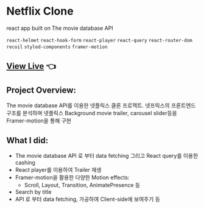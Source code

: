 # Netflix Clone

react app built on The movie database API

`react-helmet`
`react-hook-form`
`react-player`
`react-query`
`react-router-dom`
`recoil`
`styled-components`
`framer-motion`

## [View Live](https://the-new-kim.github.io/netflix-clone/) 👈

## Project Overview:

The movie database API를 이용한 넷플릭스 클론 프로젝트. 넷프릭스의 프론트엔드 구조를 분석하며 넷플릭스 Background movie trailer, carousel slider등을 Framer-motion을 통해 구현

## What I did:

- The movie database API 로 부터 data fetching 그리고 React query를 이용한 cashing
- React player를 이용하여 Trailer 재생
- Framer-motion을 활용한 다양한 Motion effects:
  - Scroll, Layout, Transition, AnimatePresence 등
- Search by title
- API 로 부터 data fetching, 가공하여 Client-side에 보여주기 등

